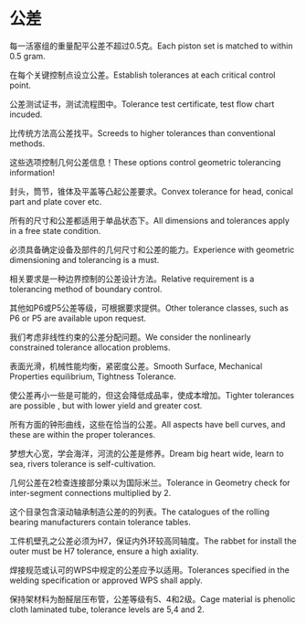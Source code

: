 # 公差

<p><span class="chinese">每一活塞组的重量配平公差不超过0.5克。</span><span class="english">Each piston set is matched to within 0.5 gram.</span></p>

<p><span class="chinese">在每个关键控制点设立公差。</span><span class="english">Establish tolerances at each critical control point.</span></p>

<p><span class="chinese">公差测试证书，测试流程图中。</span><span class="english">Tolerance test certificate, test flow chart incuded.</span></p>

<p><span class="chinese">比传统方法高公差找平。</span><span class="english">Screeds to higher tolerances than conventional methods.</span></p>

<p><span class="chinese">这些选项控制几何公差信息！</span><span class="english">These options control geometric tolerancing information!</span></p>

<p><span class="chinese">封头，筒节，锥体及平盖等凸起公差要求。</span><span class="english">Convex tolerance for head, conical part and plate cover etc.</span></p>

<p><span class="chinese">所有的尺寸和公差都适用于单品状态下。</span><span class="english">All dimensions and tolerances apply in a free state condition.</span></p>

<p><span class="chinese">必须具备确定设备及部件的几何尺寸和公差的能力。</span><span class="english">Experience with geometric dimensioning and tolerancing is a must.</span></p>

<p><span class="chinese">相关要求是一种边界控制的公差设计方法。</span><span class="english">Relative requirement is a tolerancing method of boundary control.</span></p>

<p><span class="chinese">其他如P6或P5公差等级，可根据要求提供。</span><span class="english">Other tolerance classes, such as P6 or P5 are available upon request.</span></p>

<p><span class="chinese">我们考虑非线性约束的公差分配问题。</span><span class="english">We consider the nonlinearly constrained tolerance allocation problems.</span></p>

<p><span class="chinese">表面光滑，机械性能均衡，紧密度公差。</span><span class="english">Smooth Surface, Mechanical Properties equilibrium, Tightness Tolerance.</span></p>

<p><span class="chinese">使公差再小一些是可能的，但这会降低成品率，使成本增加。</span><span class="english">Tighter tolerances are possible , but with lower yield and greater cost.</span></p>

<p><span class="chinese">所有方面的钟形曲线，这些在恰当的公差。</span><span class="english">All aspects have bell curves, and these are within the proper tolerances.</span></p>

<p><span class="chinese">梦想大心宽，学会海洋，河流的公差是修养。</span><span class="english">Dream big heart wide, learn to sea, rivers tolerance is self-cultivation.</span></p>

<p><span class="chinese">几何公差在2检查连接部分乘以为国际米兰。</span><span class="english">Tolerance in Geometry check for inter-segment connections multiplied by 2.</span></p>

<p><span class="chinese">这个目录包含滚动轴承制造公差的的列表。</span><span class="english">The catalogues of the rolling bearing manufacturers contain tolerance tables.</span></p>

<p><span class="chinese">工件机壁孔之公差必须为H7，保证内外环较高同轴度。</span><span class="english">The rabbet for install the outer must be H7 tolerance, ensure a high axiality.</span></p>

<p><span class="chinese">焊接规范或认可的WPS中规定的公差应予以适用。</span><span class="english">Tolerances specified in the welding specification or approved WPS shall apply.</span></p>

<p><span class="chinese">保持架材料为酚醛层压布管，公差等级有5、4和2级。</span><span class="english">Cage material is phenolic cloth laminated tube, tolerance levels are 5,4 and 2.</span></p>

